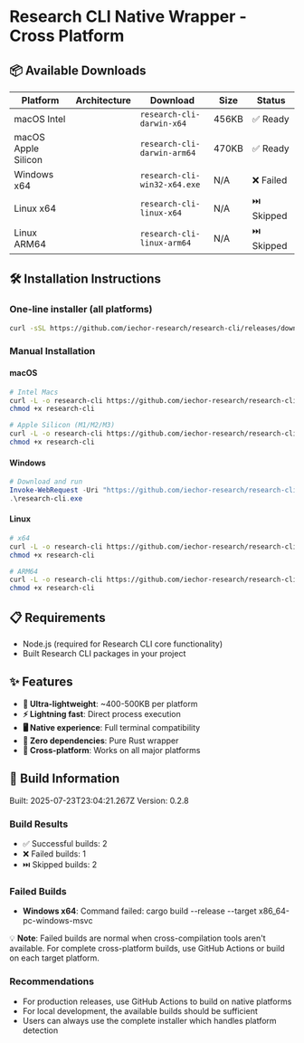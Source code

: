 # Research CLI Native Wrapper - Cross Platform

## 📦 Available Downloads

| Platform            | Architecture | Download                     | Size  | Status     |
| ------------------- | ------------ | ---------------------------- | ----- | ---------- |
| macOS Intel         |              | `research-cli-darwin-x64`    | 456KB | ✅ Ready   |
| macOS Apple Silicon |              | `research-cli-darwin-arm64`  | 470KB | ✅ Ready   |
| Windows x64         |              | `research-cli-win32-x64.exe` | N/A   | ❌ Failed  |
| Linux x64           |              | `research-cli-linux-x64`     | N/A   | ⏭️ Skipped |
| Linux ARM64         |              | `research-cli-linux-arm64`   | N/A   | ⏭️ Skipped |

## 🛠️ Installation Instructions

### One-line installer (all platforms)

```bash
curl -sSL https://github.com/iechor-research/research-cli/releases/download/v0.2.8-native/install-complete.sh | bash
```

### Manual Installation

#### macOS

```bash
# Intel Macs
curl -L -o research-cli https://github.com/iechor-research/research-cli/releases/download/v0.2.8-native/research-cli-darwin-x64
chmod +x research-cli

# Apple Silicon (M1/M2/M3)
curl -L -o research-cli https://github.com/iechor-research/research-cli/releases/download/v0.2.8-native/research-cli-darwin-arm64
chmod +x research-cli
```

#### Windows

```powershell
# Download and run
Invoke-WebRequest -Uri "https://github.com/iechor-research/research-cli/releases/download/v0.2.8-native/research-cli-win32-x64.exe" -OutFile "research-cli.exe"
.\research-cli.exe
```

#### Linux

```bash
# x64
curl -L -o research-cli https://github.com/iechor-research/research-cli/releases/download/v0.2.8-native/research-cli-linux-x64
chmod +x research-cli

# ARM64
curl -L -o research-cli https://github.com/iechor-research/research-cli/releases/download/v0.2.8-native/research-cli-linux-arm64
chmod +x research-cli
```

## 📋 Requirements

- Node.js (required for Research CLI core functionality)
- Built Research CLI packages in your project

## ✨ Features

- **🚀 Ultra-lightweight**: ~400-500KB per platform
- **⚡ Lightning fast**: Direct process execution
- **🖥️ Native experience**: Full terminal compatibility
- **🔧 Zero dependencies**: Pure Rust wrapper
- **📱 Cross-platform**: Works on all major platforms

## 🔧 Build Information

Built: 2025-07-23T23:04:21.267Z
Version: 0.2.8

### Build Results

- ✅ Successful builds: 2
- ❌ Failed builds: 1
- ⏭️ Skipped builds: 2

### Failed Builds

- **Windows x64**: Command failed: cargo build --release --target x86_64-pc-windows-msvc

💡 **Note**: Failed builds are normal when cross-compilation tools aren't available.
For complete cross-platform builds, use GitHub Actions or build on each target platform.

### Recommendations

- For production releases, use GitHub Actions to build on native platforms
- For local development, the available builds should be sufficient
- Users can always use the complete installer which handles platform detection
